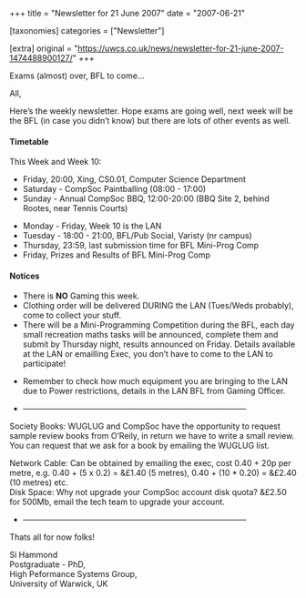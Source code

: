 +++
title = "Newsletter for 21 June 2007"
date = "2007-06-21"

[taxonomies]
categories = ["Newsletter"]

[extra]
original = "https://uwcs.co.uk/news/newsletter-for-21-june-2007-1474488900127/"
+++

Exams (almost) over, BFL to come…

All,

Here’s the weekly newsletter. Hope exams are going well, next week will be the BFL (in case you didn’t know) but there are lots of other events as well.

#### Timetable

This Week and Week 10:

  - Friday, 20:00, Xing, CS0.01, Computer Science Department
  - Saturday - CompSoc Paintballing (08:00 - 17:00)
  - Sunday - Annual CompSoc BBQ, 12:00-20:00 (BBQ Site 2, behind Rootes, near Tennis Courts)

<!-- end list -->

  - Monday - Friday, Week 10 is the LAN
  - Tuesday - 18:00 - 21:00, BFL/Pub Social, Varisty (nr campus)
  - Thursday, 23:59, last submission time for BFL Mini-Prog Comp
  - Friday, Prizes and Results of BFL Mini-Prog Comp

#### Notices

  - There is **NO** Gaming this week.
  - Clothing order will be delivered DURING the LAN (Tues/Weds probably), come to collect your stuff.
  - There will be a Mini-Programming Competition during the BFL, each day small recreation maths tasks will be announced, complete them and submit by Thursday night, results announced on Friday. Details available at the LAN or emailling Exec, you don’t have to come to the LAN to participate\!

<!-- end list -->

  - Remember to check how much equipment you are bringing to the LAN due to Power restrictions, details in the LAN BFL from Gaming Officer.

<!-- end list -->

  - ————————————————————————————

Society Books: WUGLUG and CompSoc have the opportunity to request sample review books from O’Reily, in return we have to write a small review. You can request that we ask for a book by emailing the WUGLUG list.

Network Cable: Can be obtained by emailing the exec, cost 0.40 + 20p per metre, e.g. 0.40 + (5 x 0.2) = &£1.40 (5 metres), 0.40 + (10 \* 0.20) = &£2.40 (10 metres) etc.  
Disk Space: Why not upgrade your CompSoc account disk quota? &£2.50 for 500Mb, email the tech team to upgrade your account.

  - ————————————————————————————

Thats all for now folks\!

Si Hammond  
Postgraduate - PhD,  
High Peformance Systems Group,  
University of Warwick, UK
